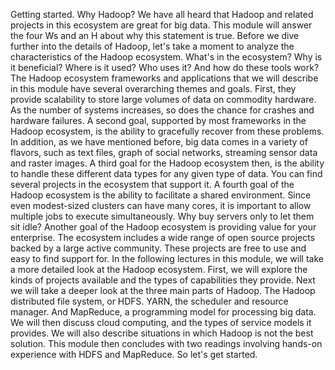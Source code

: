 Getting started. Why Hadoop? We have all heard that Hadoop and related projects in this
ecosystem are great for big data. This module will answer the four Ws and
an H about why this statement is true. Before we dive further into
the details of Hadoop, let's take a moment to analyze the
characteristics of the Hadoop ecosystem. What's in the ecosystem? Why is it beneficial? Where is it used? Who uses it? And how do these tools work? The Hadoop ecosystem frameworks and
applications that we will describe in this module have several overarching themes and
goals. First, they provide scalability
to store large volumes of data on commodity hardware. As the number of systems increases,
so does the chance for crashes and hardware failures. A second goal, supported by most
frameworks in the Hadoop ecosystem, is the ability to gracefully
recover from these problems. In addition, as we have mentioned before,
big data comes in a variety of flavors, such as text files,
graph of social networks, streaming sensor data and raster images. A third goal for
the Hadoop ecosystem then, is the ability to handle these different
data types for any given type of data. You can find several projects in
the ecosystem that support it. A fourth goal of the Hadoop ecosystem is the ability to facilitate
a shared environment. Since even modest-sized
clusters can have many cores, it is important to allow multiple
jobs to execute simultaneously. Why buy servers only to let them sit idle? Another goal of the Hadoop ecosystem
is providing value for your enterprise. The ecosystem includes a wide
range of open source projects backed by a large active community. These projects are free to use and
easy to find support for. In the following lectures in this module, we will take a more detailed
look at the Hadoop ecosystem. First, we will explore the kinds
of projects available and the types of capabilities they provide. Next we will take a deeper look at
the three main parts of Hadoop. The Hadoop distributed file system,
or HDFS. YARN, the scheduler and resource manager. And MapReduce, a programming model for
processing big data. We will then discuss cloud computing, and
the types of service models it provides. We will also describe situations in
which Hadoop is not the best solution. This module then concludes with
two readings involving hands-on experience with HDFS and MapReduce. So let's get started.